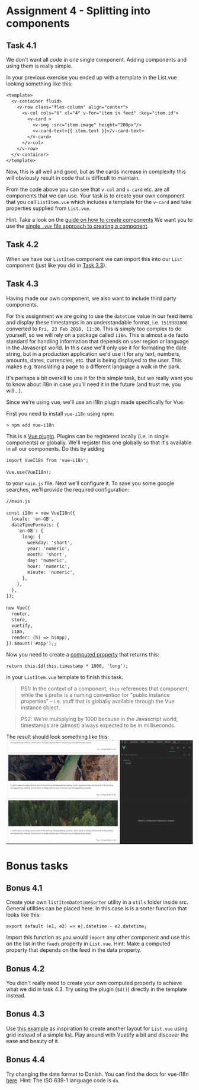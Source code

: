 Assignment 4 - Splitting into components
========================================

Task 4.1
--------

We don't want all code in one single component. Adding components and using them is really simple.

In your previous exercise you ended up with a template in the List.vue looking something like this:
```
<template>
  <v-container fluid>
    <v-row class="flex-column" align="center">
      <v-col cols="6" xl="4" v-for="item in feed" :key="item.id">
        <v-card >
          <v-img :src="item.image" height="200px"/>
          <v-card-text>{{ item.text }}</v-card-text>
        </v-card>
      </v-col>
    </v-row>
  </v-container>
</template>
```

Now, this is all well and good, but as the cards increase in complexity this will obviously result in code that is difficult to maintain.

From the code above you can see that `v-col` and `v-card` etc. are all components that we can use. Your task is to create your own component that you call `ListItem.vue` which includes a template for the `v-card` and take properties supplied from `List.vue`.

Hint: Take a look on the [guide on how to create components](https://vuejs.org/v2/guide/components.html#Passing-Data-to-Child-Components-with-Props)
We want you to use the [single `.vue` file approach to creating a component](https://vuejs.org/v2/guide/single-file-components.html).

Task 4.2
--------

When we have our `ListItem` component we can import this into our `List` component (just like you did in [Task 3.3](../assignment-3/README.md)).


Task 4.3
--------

Having made our own component, we also want to include third party components.

For this assignment we are going to use the `datetime` value in our feed items and display these timestamps in an understandable format, i.e. `1519381800` converted to `Fri, 23 Feb 2018, 11:30`. This is simply too complex to do yourself, so we will rely on a package called `i18n`. This is almost a de facto standard for handling information that depends on user region or language in the Javascript world. In this case we'll only use it for formating the date string, but in a production application we'd use it for any text, numbers, amounts, dates, currencies, etc. that is being displayed to the user. This makes e.g. translating a page to a different language a walk in the park. 

It's perhaps a bit overkill to use it for this simple task, but we really want you to know about i18n in case you'll need it in the future (and trust me, you will...).

Since we're using vue, we'll use an i18n plugin made specifically for Vue. 

First you need to install `vue-i18n` using npm: 
```
> npm add vue-i18n
```

This is a [Vue plugin](https://vuejs.org/v2/guide/plugins.html). Plugins can be registered locally (i.e. in single components) or globally. We'll register this one globally so that it's available in all our components. Do this by adding 
    
```
import VueI18n from 'vue-i18n';

Vue.use(VueI18n);
```
to your `main.js` file. Next we'll configure it. To save you some google searches, we'll provide the required configuration: 
```
//main.js

const i18n = new VueI18n({
  locale: 'en-GB',
  dateTimeFormats: {
    'en-GB': {
      long: {
        weekday: 'short',
        year: 'numeric',
        month: 'short',
        day: 'numeric',
        hour: 'numeric',
        minute: 'numeric',
      },
    },
  },
});

new Vue({
  router,
  store,
  vuetify,
  i18n,
  render: (h) => h(App),
}).$mount('#app');;
```

Now you need to create a [computed property](https://vuejs.org/v2/guide/computed.html#Basic-Example) that returns this:

```
return this.$d(this.timestamp * 1000, 'long');
```

in your `ListItem.vue` template to finish this task.

> PS1: In the context of a component, `this` references that component, while the `$` prefix is a naming convention for "public instance properties" – i.e. stuff that is globally available through the Vue instance object. 

> PS2: We're multiplying by 1000 because in the Javascript world, timestamps are (almost) always expected to be in milliseconds.

The result should look something like this: 
![Assignment results](assignment-4.png)


Bonus tasks
===========

Bonus 4.1
---------

Create your own `listItemDatetimeSorter` utility in a `utils` folder inside src. General utilities can be placed here.
In this case is is a sorter function that looks like this:

```
export default (e1, e2) => e|.datetime - e2.datetime;
```

Import this function as you would `import` any other component and use this on the list in the `feeds` property in 
`List.vue`. Hint: Make a computed property that depends on the feed in the data property.

Bonus 4.2
---------

You didn't really need to create your own computed property to achieve what we did in task 4.3. Try using the plugin (`$d()`) directly in the template instead.

Bonus 4.3
---------

Use [this example](https://vuetifyjs.com/en/components/grids/#examples) as inspiration to create another layout for `List.vue` using grid instead of a simple list. Play around with Vuetify a bit and discover the ease and beauty of it.

Bonus 4.4
---------

Try changing the date format to Danish. You can find the docs for vue-i18n [here](https://kazupon.github.io/vue-i18n/guide/datetime.html). Hint: The ISO 639-1 language code is `da`.
